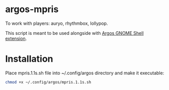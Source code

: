 # argos-mpris
To work with players: auryo, rhythmbox, lollypop.

This script is meant to be used alongside with [Argos GNOME Shell extension](https://github.com/p-e-w/argos).


# Installation

Place mpris.1.1s.sh file into ~/.config/argos directory and make it executable:
```bash
chmod +x ~/.config/argos/mpris.1.1s.sh
```
